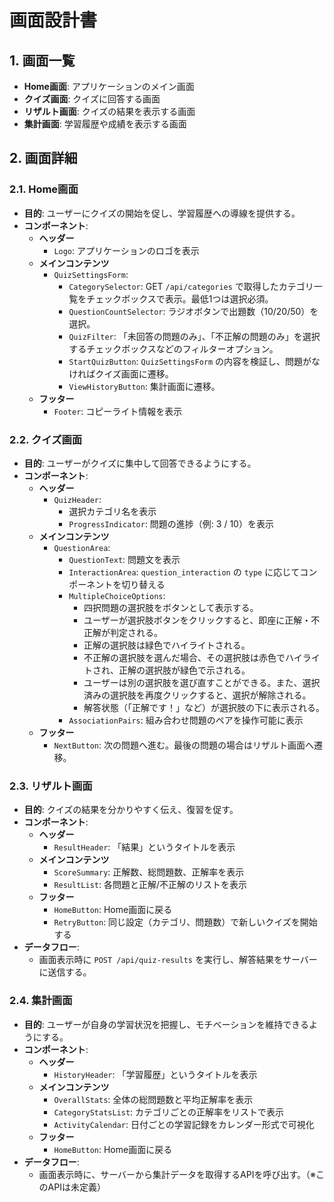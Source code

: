 # 画面設計書

## 1. 画面一覧

- **Home画面**: アプリケーションのメイン画面
- **クイズ画面**: クイズに回答する画面
- **リザルト画面**: クイズの結果を表示する画面
- **集計画面**: 学習履歴や成績を表示する画面

## 2. 画面詳細

### 2.1. Home画面

- **目的**: ユーザーにクイズの開始を促し、学習履歴への導線を提供する。
- **コンポーネント**:
    - **ヘッダー**
        - `Logo`: アプリケーションのロゴを表示
    - **メインコンテンツ**
        - `QuizSettingsForm`:
            - `CategorySelector`: GET `/api/categories` で取得したカテゴリ一覧をチェックボックスで表示。最低1つは選択必須。
            - `QuestionCountSelector`: ラジオボタンで出題数（10/20/50）を選択。
            - `QuizFilter`: 「未回答の問題のみ」、「不正解の問題のみ」を選択するチェックボックスなどのフィルターオプション。
            - `StartQuizButton`: `QuizSettingsForm` の内容を検証し、問題がなければクイズ画面に遷移。
            - `ViewHistoryButton`: 集計画面に遷移。
    - **フッター**
        - `Footer`: コピーライト情報を表示

### 2.2. クイズ画面

- **目的**: ユーザーがクイズに集中して回答できるようにする。
- **コンポーネント**:
    - **ヘッダー**
        - `QuizHeader`: 
            - 選択カテゴリ名を表示
            - `ProgressIndicator`: 問題の進捗（例: 3 / 10）を表示
    - **メインコンテンツ**
        - `QuestionArea`:
            - `QuestionText`: 問題文を表示
            - `InteractionArea`: `question_interaction` の `type` に応じてコンポーネントを切り替える
            - `MultipleChoiceOptions`: 
                - 四択問題の選択肢をボタンとして表示する。
                - ユーザーが選択肢ボタンをクリックすると、即座に正解・不正解が判定される。
                - 正解の選択肢は緑色でハイライトされる。
                - 不正解の選択肢を選んだ場合、その選択肢は赤色でハイライトされ、正解の選択肢が緑色で示される。
                - ユーザーは別の選択肢を選び直すことができる。また、選択済みの選択肢を再度クリックすると、選択が解除される。
                - 解答状態（「正解です！」など）が選択肢の下に表示される。
            - `AssociationPairs`: 組み合わせ問題のペアを操作可能に表示
    - **フッター**
        - `NextButton`: 次の問題へ進む。最後の問題の場合はリザルト画面へ遷移。

### 2.3. リザルト画面

- **目的**: クイズの結果を分かりやすく伝え、復習を促す。
- **コンポーネント**:
    - **ヘッダー**
        - `ResultHeader`: 「結果」というタイトルを表示
    - **メインコンテンツ**
        - `ScoreSummary`: 正解数、総問題数、正解率を表示
        - `ResultList`: 各問題と正解/不正解のリストを表示
    - **フッター**
        - `HomeButton`: Home画面に戻る
        - `RetryButton`: 同じ設定（カテゴリ、問題数）で新しいクイズを開始する
- **データフロー**:
    - 画面表示時に `POST /api/quiz-results` を実行し、解答結果をサーバーに送信する。

### 2.4. 集計画面

- **目的**: ユーザーが自身の学習状況を把握し、モチベーションを維持できるようにする。
- **コンポーネント**:
    - **ヘッダー**
        - `HistoryHeader`: 「学習履歴」というタイトルを表示
    - **メインコンテンツ**
        - `OverallStats`: 全体の総問題数と平均正解率を表示
        - `CategoryStatsList`: カテゴリごとの正解率をリストで表示
        - `ActivityCalendar`: 日付ごとの学習記録をカレンダー形式で可視化
    - **フッター**
        - `HomeButton`: Home画面に戻る
- **データフロー**:
    - 画面表示時に、サーバーから集計データを取得するAPIを呼び出す。（※このAPIは未定義）

